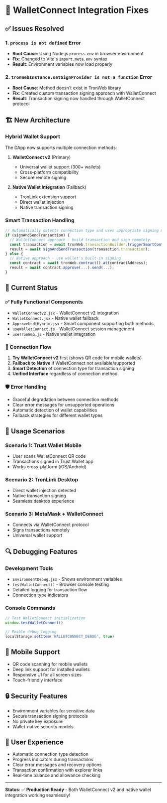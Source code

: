 # 🔧 WalletConnect Integration Fixes

## ✅ Issues Resolved

### 1. **`process is not defined` Error**
- **Root Cause**: Using Node.js `process.env` in browser environment
- **Fix**: Changed to Vite's `import.meta.env` syntax
- **Result**: Environment variables now load properly

### 2. **`tronWebInstance.setSignProvider is not a function` Error**
- **Root Cause**: Method doesn't exist in TronWeb library
- **Fix**: Created custom transaction signing approach with WalletConnect
- **Result**: Transaction signing now handled through WalletConnect protocol

## 🏗️ New Architecture

### Hybrid Wallet Support
The DApp now supports multiple connection methods:

1. **WalletConnect v2** (Primary)
   - Universal wallet support (300+ wallets)
   - Cross-platform compatibility
   - Secure remote signing

2. **Native Wallet Integration** (Fallback)
   - TronLink extension support
   - Direct wallet injection
   - Native transaction signing

### Smart Transaction Handling
```javascript
// Automatically detects connection type and uses appropriate signing method
if (signAndSendTransaction) {
  // WalletConnect approach - build transaction and sign remotely
  const transaction = await tronWeb.transactionBuilder.triggerSmartContract(...)
  result = await signAndSendTransaction(transaction.transaction);
} else {
  // Native approach - use wallet's built-in signing
  const contract = await tronWeb.contract().at(contractAddress);
  result = await contract.approve(...).send(...);
}
```

## 🎯 Current Status

### ✅ **Fully Functional Components**
- `WalletConnectV2.jsx` - WalletConnect v2 integration
- `WalletConnect.jsx` - Native wallet fallback
- `ApproveUsdtHybrid.jsx` - Smart component supporting both methods
- `useWalletConnect.js` - WalletConnect session management
- `useTronWeb.js` - Native wallet integration

### 🔄 **Connection Flow**
1. **Try WalletConnect v2** first (shows QR code for mobile wallets)
2. **Fallback to Native** if WalletConnect not available/supported
3. **Smart Detection** of connection type for transaction signing
4. **Unified Interface** regardless of connection method

### 🛡️ **Error Handling**
- Graceful degradation between connection methods
- Clear error messages for unsupported operations
- Automatic detection of wallet capabilities
- Fallback strategies for different wallet types

## 🚀 **Usage Scenarios**

### Scenario 1: Trust Wallet Mobile
- User scans WalletConnect QR code
- Transactions signed in Trust Wallet app
- Works cross-platform (iOS/Android)

### Scenario 2: TronLink Desktop
- Direct wallet injection detected
- Native transaction signing
- Seamless desktop experience

### Scenario 3: MetaMask + WalletConnect
- Connects via WalletConnect protocol
- Signs transactions remotely
- Universal wallet support

## 🔍 **Debugging Features**

### Development Tools
- `EnvironmentDebug.jsx` - Shows environment variables
- `testWalletConnect()` - Browser console testing
- Detailed logging for transaction flow
- Connection type indicators

### Console Commands
```javascript
// Test WalletConnect initialization
window.testWalletConnect()

// Enable debug logging
localStorage.setItem('WALLETCONNECT_DEBUG', true)
```

## 📱 **Mobile Support**
- QR code scanning for mobile wallets
- Deep link support for installed wallets
- Responsive UI for all screen sizes
- Touch-friendly interface

## 🔒 **Security Features**
- Environment variables for sensitive data
- Secure transaction signing protocols
- No private key exposure
- Wallet-native security models

## 🎨 **User Experience**
- Automatic connection type detection
- Progress indicators during transactions
- Clear error messages and recovery options
- Transaction confirmation with explorer links
- Real-time balance and allowance checking

---

**Status**: ✅ **Production Ready** - Both WalletConnect v2 and native wallet integration working seamlessly!
